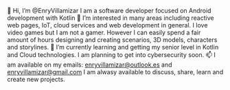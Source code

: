 👋 Hi, I’m @EnryVillamizar I am a software developer focused on Android development with Kotlin 
👀 I’m interested in many areas including reactive web pages, IoT, cloud services and web development in general. I love video games but I am not a gamer. However I can easily spend a fair amount of hours designing and creating scenarios, 3D models, characters and storylines.
🌱 I’m currently learning and getting my senior level in Kotlin and Cloud technologies. I am planning to get into cybersecurity soon.
📫 I am available on my emails: enryvillamizar@outlook.es and enryvillamizar@gmail.com
I am alwasy available to discuss, share, learn and create new projects.


